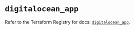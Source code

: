 # `digitalocean_app`

Refer to the Terraform Registry for docs: [`digitalocean_app`](https://registry.terraform.io/providers/digitalocean/digitalocean/2.49.0/docs/resources/app).
